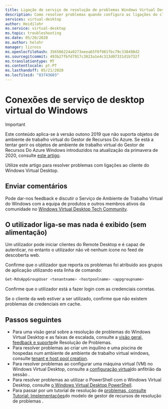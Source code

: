 ```yaml
---
title: Ligação de serviço de resolução de problemas Windows Virtual Desktop - Azure
description: Como resolver problemas quando configura as ligações do cliente num ambiente de inquilino sinuoso virtual do Windows.
services: virtual-desktop
author: Heidilohr
ms.service: virtual-desktop
ms.topic: troubleshooting
ms.date: 05/20/2020
ms.author: helohr
manager: lizross
ms.openlocfilehash: 356506224a0273eeea65f0f901fbc79c338498d2
ms.sourcegitcommit: 493b27fbfd7917c3823a1e4c313d07331d1b732f
ms.translationtype: MT
ms.contentlocale: pt-PT
ms.lasthandoff: 05/21/2020
ms.locfileid: "83743603"
---
```

# <a name="windows-virtual-desktop-service-connections"></a>Conexões de serviço de desktop virtual do Windows

>[!IMPORTANT]
>Este conteúdo aplica-se à versão outono 2019 que não suporta objetos de ambiente de trabalho virtual do Gestor de Recursos Do Azure. Se está a tentar gerir os objetos de ambiente de trabalho virtual do Gestor de Recursos Do Azure Windows introduzidos na atualização da primavera de 2020, consulte [este artigo](../troubleshoot-service-connection.md).

Utilize este artigo para resolver problemas com ligações ao cliente do Windows Virtual Desktop.

## <a name="provide-feedback"></a>Enviar comentários

Pode dar-nos feedback e discutir o Serviço de Ambiente de Trabalho Virtual do Windows com a equipa de produtos e outros membros ativos da comunidade no [Windows Virtual Desktop Tech Community](https://techcommunity.microsoft.com/t5/Windows-Virtual-Desktop/bd-p/WindowsVirtualDesktop).

## <a name="user-connects-but-nothing-is-displayed-no-feed"></a>O utilizador liga-se mas nada é exibido (sem alimentação)

Um utilizador pode iniciar clientes do Remote Desktop e é capaz de autenticar, no entanto o utilizador não vê nenhum ícone no feed de descoberta web.

Confirme que o utilizador que reporta os problemas foi atribuído aos grupos de aplicação utilizando esta linha de comando:

```PowerShell
Get-RdsAppGroupUser <tenantname> <hostpoolname> <appgroupname>
```

Confirme que o utilizador está a fazer login com as credenciais corretas.

Se o cliente da web estiver a ser utilizado, confirme que não existem problemas de credenciais em cache.

## <a name="next-steps"></a>Passos seguintes

- Para uma visão geral sobre a resolução de problemas do Windows Virtual Desktop e as faixas de escalada, consulte a [visão geral, feedback e suporte](troubleshoot-set-up-overview-2019.md)de Resolução de Problemas.
- Para resolver problemas ao criar um inquilino e uma piscina de hospedas num ambiente de ambiente de trabalho virtual windows, consulte [tenant e host pool creation](troubleshoot-set-up-issues-2019.md).
- Para resolver problemas ao configurar uma máquina virtual (VM) no Windows Virtual Desktop, consulte a [configuração virtual](troubleshoot-vm-configuration-2019.md)do anfitrião da sessão .
- Para resolver problemas ao utilizar o PowerShell com o Windows Virtual Desktop, consulte [o Windows Virtual Desktop PowerShell](troubleshoot-powershell-2019.md).
- Para passar por um tutorial de resolução de [problemas, consulte Tutorial: Implementações](../../azure-resource-manager/templates/template-tutorial-troubleshoot.md)do modelo de gestor de recursos de resolução de problemas .

